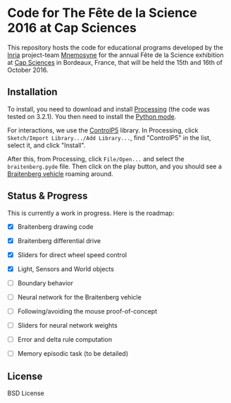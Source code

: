 # Code for The Fête de la Science 2016 at Cap Sciences

This repository hosts the code for educational programs developed by the
[Inria](https://www.inria.fr/) project-team [Mnemosyne](https://team.inria.fr/mnemosyne/)
for the annual Fête de la Science exhibition at [Cap Sciences](http://www.cap-sciences.net/)
in Bordeaux, France, that will be held the 15th and 16th of October 2016.


## Installation

To install, you need to download and install [Processing](https://processing.org/) (the code was tested on 3.2.1). You then need to install the [Python mode](http://py.processing.org/tutorials/gettingstarted/).

For interactions, we use the [ControlP5](http://www.sojamo.de/libraries/controlP5/) library.
In Processing, click `Sketch/Import Library.../Add Library...`, find "ControlP5"
in the list, select it, and click "Install".

After this, from Processing, click `File/Open...` and select the `braitenberg.pyde` file.
Then click on the play button, and you should see a
[Braitenberg vehicle](https://en.wikipedia.org/wiki/Braitenberg_vehicle) roaming around.


## Status & Progress

This is currently a work in progress. Here is the roadmap:

- [x] Braitenberg drawing code
- [x] Braitenberg differential drive
- [x] Sliders for direct wheel speed control
- [x] Light, Sensors and World objects
- [ ] Boundary behavior
- [ ] Neural network for the Braitenberg vehicle
- [ ] Following/avoiding the mouse proof-of-concept
- [ ] Sliders for neural network weights
- [ ] Error and delta rule computation
- [ ] Memory episodic task (to be detailed)


## License

BSD License

